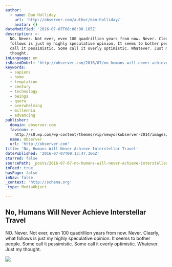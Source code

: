 ```yaml
---
author:
  - name: Dan Holliday
    url: 'http://observer.com/author/dan-holliday/'
    avatar: {}
dateModified: '2016-07-07T08:08:00.165Z'
description: >-
  NO. Never. Not ever, even 100 quadrillion years from now. Never. Clearly, what
  follows is just my highly speculative opinion. It seems to bother people. Some
  call it pessimistic. Some call it overly optimistic. Whatever. Just my
  thought.
inLanguage: en
isBasedOnUrl: 'http://observer.com/2016/07/no-humans-will-never-achieve-interstellar-travel/'
keywords:
  - sapiens
  - homo
  - temptation
  - century
  - technology
  - beings
  - quora
  - overwhelming
  - millennia
  - advancing
publisher:
  domain: observer.com
  favicon: >-
    http://s0.wp.com/wp-content/themes/vip/newyorkobserver-2014/images/favicons/favicon-16x16.png
  name: Observer
  url: 'http://observer.com'
title: 'No, Humans Will Never Achieve Interstellar Travel'
datePublished: '2016-07-07T09:13:47.366Z'
starred: false
sourcePath: _posts/2016-07-07-no-humans-will-never-achieve-interstellar-travel.md
inFeed: true
hasPage: false
inNav: false
_context: 'http://schema.org'
_type: MediaObject

---
```

<article style=""><h1>No, Humans Will Never Achieve Interstellar Travel</h1><p>NO. Never. Not ever, even 100 quadrillion years from now. Never. Clearly, what follows is just my highly speculative opinion. It seems to bother people. Some call it pessimistic. Some call it overly optimistic. Whatever. Just my thought.</p><img src="https://i1.wp.com/nyoobserver.files.wordpress.com/2016/07/photo-1435185925186-24a5c29a40f8.jpeg?quality=80&amp;strip&amp;ssl=1&amp;fit=440%2C330" /></article>